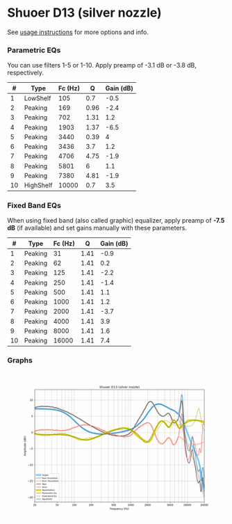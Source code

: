 # Shuoer D13 (silver nozzle)
See [usage instructions](https://github.com/jaakkopasanen/AutoEq#usage) for more options and info.

### Parametric EQs
You can use filters 1-5 or 1-10. Apply preamp of -3.1 dB or -3.8 dB, respectively.

|   # | Type      |   Fc (Hz) |    Q |   Gain (dB) |
|-----|-----------|-----------|------|-------------|
|   1 | LowShelf  |       105 | 0.7  |        -0.5 |
|   2 | Peaking   |       169 | 0.96 |        -2.4 |
|   3 | Peaking   |       702 | 1.31 |         1.2 |
|   4 | Peaking   |      1903 | 1.37 |        -6.5 |
|   5 | Peaking   |      3440 | 0.39 |         4   |
|   6 | Peaking   |      3436 | 3.7  |         1.2 |
|   7 | Peaking   |      4706 | 4.75 |        -1.9 |
|   8 | Peaking   |      5801 | 6    |         1.1 |
|   9 | Peaking   |      7380 | 4.81 |        -1.9 |
|  10 | HighShelf |     10000 | 0.7  |         3.5 |

### Fixed Band EQs
When using fixed band (also called graphic) equalizer, apply preamp of **-7.5 dB** (if available) and set gains manually with these parameters.

|   # | Type    |   Fc (Hz) |    Q |   Gain (dB) |
|-----|---------|-----------|------|-------------|
|   1 | Peaking |        31 | 1.41 |        -0.9 |
|   2 | Peaking |        62 | 1.41 |         0.2 |
|   3 | Peaking |       125 | 1.41 |        -2.2 |
|   4 | Peaking |       250 | 1.41 |        -1.4 |
|   5 | Peaking |       500 | 1.41 |         1.1 |
|   6 | Peaking |      1000 | 1.41 |         1.2 |
|   7 | Peaking |      2000 | 1.41 |        -3.7 |
|   8 | Peaking |      4000 | 1.41 |         3.9 |
|   9 | Peaking |      8000 | 1.41 |         1.6 |
|  10 | Peaking |     16000 | 1.41 |         7.4 |

### Graphs
![](./Shuoer%20D13%20(silver%20nozzle).png)
